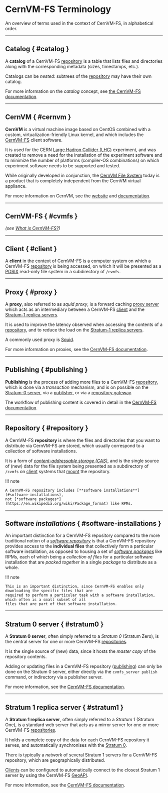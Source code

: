 # CernVM-FS Terminology

An overview of terms used in the context of CernVM-FS, in alphabetical order.

---

## Catalog { #catalog }

A **catalog** of a CernVM-FS [repository](#repository) is a table that lists files and directories along with the corresponding
metadata (sizes, timestamps, etc.).

Catalogs can be *nested*: subtrees of the [repository](#repository) may have their own catalog.

For more information on the *catalog* concept, see [the CernVM-FS
documentation](https://cvmfs.readthedocs.io/en/stable/cpt-details.html#file-catalog).

---

## CernVM { #cernvm }

**CernVM** is a virtual machine image based on CentOS combined with a custom, virtualization-friendly Linux kernel,
and which includes the [CernVM-FS](../cvmfs/what-is-cvmfs.md) client software.

It is used for the CERN [Large Hadron Collider (LHC)](https://home.cern/science/accelerators/large-hadron-collider)
experiment, and was created to remove a need for the installation of the experiment software and to minimize the
number of platforms (compiler-OS combinations) on which experiment software needs to be supported and tested.

While originally developed in conjunction, the [CernVM File System](#cvmfs) today is a product
that is completely independent from the CernVM virtual appliance.

For more information on CernVM, see the [website](https://cernvm.cern.ch/appliance/)
and [documentation](https://cernvm.readthedocs.io).

---

## CernVM-FS { #cvmfs }

*(see [What is CernVM-FS?](../cvmfs/what-is-cvmfs.md))*

---

## Client { #client }

A **client** in the context of CernVM-FS is a computer system on which a CernVM-FS [repository](#repository)
is being accessed, on which it will be presented as a [POSIX](https://en.wikipedia.org/wiki/POSIX)
read-only file system in a subdirectory of `/cvmfs`.

---

## Proxy { #proxy }

A **proxy**, also referred to as *squid proxy*, is a forward caching
[proxy server](https://en.wikipedia.org/wiki/Proxy_server) which acts as an intermediary between a CernVM-FS
[client](#client) and the [Stratum-1 replica servers](#stratum1).

It is used to improve the latency observed when accessing the contents of a [repository](#repository),
and to reduce the load on the [Stratum-1 replica servers](#stratum1).

A commonly used proxy is [Squid](http://www.squid-cache.org).

For more information on proxies, see the
[CernVM-FS documentation](https://cvmfs.readthedocs.io/en/stable/cpt-squid.html).

---

## Publishing { #publishing }

**Publishing** is the process of adding more files to a CernVM-FS [repository](#repository),
which is done via a *transaction* mechanism, and is on possible on the [Stratum-0 server](#stratum0),
via a [publisher](https://cvmfs.readthedocs.io/en/stable/cpt-repository-gateway.html#publisher-configuration),
or via a [repository gateway](https://cvmfs.readthedocs.io/en/stable/cpt-repository-gateway.html#repository-gateway-configuration).

The workflow of publishing content is covered in detail in the
[CernVM-FS documentation](https://cvmfs.readthedocs.io/en/stable/cpt-repository-gateway.html#publication-workflow).

---

## Repository { #repository }

A CernVM-FS **repository** is where the files and directories that you want to distribute via CernVM-FS are
stored, which usually correspond to a collection of software installations.

It is a form of [*content-addressable storage (CAS)*](https://en.wikipedia.org/wiki/Content-addressable_storage),
and is the single source of (new) data for the file system being presented as a subdirectory of `/cvmfs`
on [client](#client) systems that [mount](https://en.wikipedia.org/wiki/Mount_(computing)) the repository.

!!! note

    A CernVM-FS repository includes [**software installations**](#software-installations),
    not [*software packages*](https://en.wikipedia.org/wiki/Package_format) like RPMs.

---

## Software *installations* { #software-installations }

An important distinction for a CernVM-FS repository compared to the more traditional notion of a
[*software repository*](https://en.wikipedia.org/wiki/Software_repository) is that a CernVM-FS repository
provides access to the **individual files** that collectively form a particular software installation, as opposed to
housing a set of [*software packages*](https://en.wikipedia.org/wiki/Package_format) like RPMs,
each of which being a *collection of files* for a particular software installation that are *packed together*
in a single *package* to distribute as a whole.

!!! note

    This is an important distinction, since CernVM-FS enables only downloading the specific files that are
    required to perform a particular task with a software installation, which often is a small subset of all
    files that are part of that software installation.

---

## Stratum 0 server { #stratum0 }

A **Stratum 0 server**, often simply referred to a *Stratum 0* (Stratum Zero), is the central server
for one or more CernVM-FS [repositories](#repository).

It is the single source of (new) data, since it hosts the *master copy* of the repository contents.

Adding or updating files in a CernVM-FS repository ([publishing](#publishing)) can only be done on the Stratum 0 server,
either directly via the `cvmfs_server publish` command, or indirectory via a publisher server.

For more information, see the [CernVM-FS documentation](https://cvmfs.readthedocs.io/en/stable/cpt-repo.html).

---

## Stratum 1 replica server { #stratum1 }

A **Stratum 1 replica server**, often simply referred to a *Stratum 1* (Stratum One), is a standard web server
that acts as a mirror server for one or more CernVM-FS [repositories](#repository).

It holds a complete copy of the data for each CernVM-FS repository it serves,
and automatically synchronises with the [Stratum 0](#stratum0).

There is typically a *network* of several Stratum 1 servers for a CernVM-FS repository,
which are geographically distributed.

[Clients](#client) can be configured to automatically connect to the closest Stratum 1 server by using
the CernVM-FS [GeoAPI](https://cvmfs.readthedocs.io/en/stable/cpt-configure.html#ordering-of-servers-according-to-geographic-proximity).

For more information, see the [CernVM-FS documentation](https://cvmfs.readthedocs.io/en/stable/cpt-replica.html).
